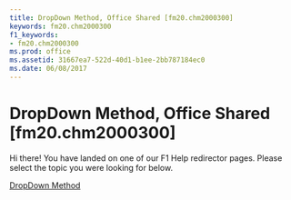 ```yaml
---
title: DropDown Method, Office Shared [fm20.chm2000300]
keywords: fm20.chm2000300
f1_keywords:
- fm20.chm2000300
ms.prod: office
ms.assetid: 31667ea7-522d-40d1-b1ee-2bb787184ec0
ms.date: 06/08/2017
---
```



# DropDown Method, Office Shared [fm20.chm2000300]

Hi there! You have landed on one of our F1 Help redirector pages. Please select the topic you were looking for below.

[DropDown Method](http://msdn.microsoft.com/library/414efeb9-c598-cd48-763b-b42a1b947f0a%28Office.15%29.aspx)

